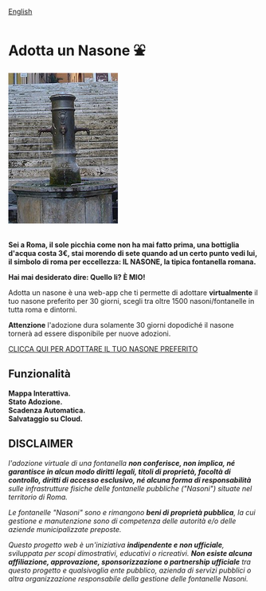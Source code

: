 [English](ReadMeEng.md)

# Adotta un Nasone ⛲️
<img title="Fontanella" alt="fontanella" src="Nasone photo.JPG">
</br>
</br>

**Sei a Roma, il sole picchia come non ha mai fatto prima, una bottiglia d'acqua costa 3€, stai morendo di sete quando ad un certo punto vedi lui, il simbolo di roma per eccellezza: IL NASONE, la tipica fontanella romana.**

**Hai mai desiderato dire: Quello li? È MIO!**

Adotta un nasone è una web-app che ti permette di adottare **virtualmente** il tuo nasone preferito per 30 giorni, scegli tra oltre 1500 nasoni/fontanelle in tutta roma e dintorni.

**Attenzione** l'adozione dura solamente 30 giorni dopodiché il nasone tornerà ad essere disponibile per nuove adozioni.

[CLICCA QUI PER ADOTTARE IL TUO NASONE PREFERITO](https://nocchino.github.io/Adotta-Un-Nasone/)

## Funzionalità 
**Mappa Interattiva.**</br>
**Stato Adozione.**</br>
**Scadenza Automatica.**</br>
**Salvataggio su Cloud.**</br>


## DISCLAIMER
*l'adozione virtuale di una fontanella **non conferisce, non implica, né garantisce in alcun modo diritti legali, titoli di proprietà, facoltà di controllo, diritti di accesso esclusivo, né alcuna forma di responsabilità** sulle infrastrutture fisiche delle fontanelle pubbliche ("Nasoni") situate nel territorio di Roma.*

*Le fontanelle "Nasoni" sono e rimangono **beni di proprietà pubblica**, la cui gestione e manutenzione sono di competenza delle autorità e/o delle aziende municipalizzate preposte.*

*Questo progetto web è un'iniziativa **indipendente e non ufficiale**, sviluppata per scopi dimostrativi, educativi o ricreativi. **Non esiste alcuna affiliazione, approvazione, sponsorizzazione o partnership ufficiale** tra questo progetto e qualsivoglia ente pubblico, azienda di servizi pubblici o altra organizzazione responsabile della gestione delle fontanelle Nasoni.*
